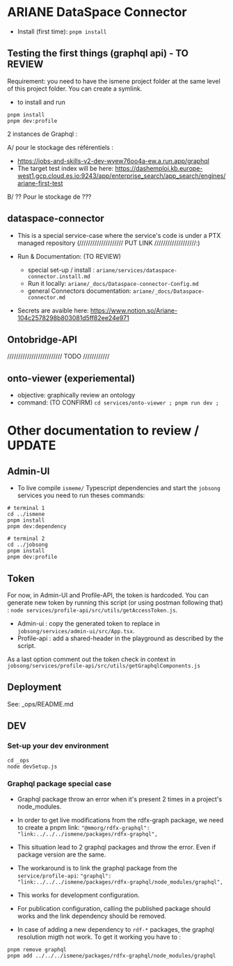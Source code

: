 # ARIANE DataSpace Connector

* Install (first time): 
`pnpm install` 

## Testing the first things (graphql api) - TO REVIEW

Requirement: you need to have the ismene project folder at the same level of this project folder. You can create a symlink. 

* to install and run 
```
pnpm install
pnpm dev:profile
```

2 instances de Graphql : 

A/ pour le stockage des référentiels : 
* https://jobs-and-skills-v2-dev-wyew76oo4a-ew.a.run.app/graphql
* The target test index will be here: https://dashemploi.kb.europe-west1.gcp.cloud.es.io:9243/app/enterprise_search/app_search/engines/ariane-first-test

B/ ?? Pour le stockage de ??? 

## dataspace-connector

* This is a special service-case where the service's code is under a PTX managed repository (//////////////////// PUT LINK ///////////////////:)
* Run & Documentation: (TO REVIEW)
    * special set-up / install : `ariane/services/dataspace-connector.install.md`
    * Run it locally: `ariane/_docs/Dataspace-connector-Config.md`
    * general Connectors documentation: `ariane/_docs/Dataspace-connector.md`

* Secrets are avaible here: https://www.notion.so/Ariane-104c2578298b803081d5ff82ee24e971


## Ontobridge-API 

///////////////////////// TODO ////////////


## onto-viewer (experiemental)

* objective: graphically review an ontology
* command: (TO CONFIRM)
`cd services/onto-viewer ; pnpm run dev ;`


# Other documentation to review / UPDATE

## Admin-UI

- To live compile `ismeme/` Typescript dependencies and start the `jobsong` services you need to run theses commands:

```
# terminal 1
cd ../ismene
pnpm install
pnpm dev:dependency

# terminal 2
cd ../jobsong
pnpm install
pnpm dev:profile
```

## Token

For now, in Admin-UI and Profile-API, the token is hardcoded.
You can generate new token by running this script (or using postman following that) :
`node services/profile-api/src/utils/getAccessToken.js`.

- Admin-ui : copy the generated token to replace in `jobsong/services/admin-ui/src/App.tsx`.
- Profile-api : add a shared-header in the playground as described by the script.

As a last option comment out the token check in context in `jobsong/services/profile-api/src/utils/getGraphqlComponents.js`

## Deployment

See: \_ops/README.md

## DEV

### Set-up your dev environment

```
cd _ops
node devSetup.js
```

### Graphql package special case

- Graphql package throw an error when it's present 2 times in a project's node_modules.
- In order to get live modifications from the rdfx-graph package, we need to create a pnpm link: `"@mmorg/rdfx-graphql": "link:../../../ismene/packages/rdfx-graphql",`
- This situation lead to 2 graphql packages and throw the error. Even if package version are the same.
- The workaround is to link the graphql package from the `service/profile-api`: `"graphql": "link:../../../ismene/packages/rdfx-graphql/node_modules/graphql",`

- This works for development configuration.

- For publication configuration, calling the published package should works and the link dependency should be removed.

- In case of adding a new dependency to `rdf-*` packages, the graphql resolution migth not work. To get it working you have to :

```
pnpm remove graphql
pnpm add ../../../ismene/packages/rdfx-graphql/node_modules/graphql
```
